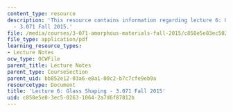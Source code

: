 ```yaml
---
content_type: resource
description: 'This resource contains information regarding lecture 6: Glass shaping
  - 3.071 Fall 2015.'
file: /media/courses/3-071-amorphous-materials-fall-2015/c858e5e83ec5026310642a7d6f87812b_MIT3_071F15_Lecture6.pdf
file_type: application/pdf
learning_resource_types:
- Lecture Notes
ocw_type: OCWFile
parent_title: Lecture Notes
parent_type: CourseSection
parent_uid: bb852e12-03a6-e8a1-00c2-b7c7cfe9eb9a
resourcetype: Document
title: 'Lecture 6: Glass Shaping - 3.071 Fall 2015'
uid: c858e5e8-3ec5-0263-1064-2a7d6f87812b
---
```

